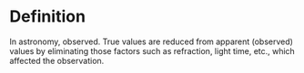 # Definition

In astronomy, observed. True values are reduced from apparent (observed)
values by eliminating those factors such as refraction, light time,
etc., which affected the observation.

